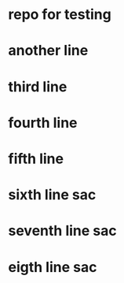 # repo for testing
# another line
# third line
# fourth line
# fifth line
# sixth line sac
# seventh line sac
# eigth line sac
